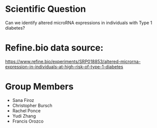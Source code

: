 # Scientific Question
Can we identify altered microRNA expressions in individuals with Type 1 diabetes?

# Refine.bio data source: 
https://www.refine.bio/experiments/SRP018853/altered-microrna-expression-in-individuals-at-high-risk-of-type-1-diabetes

# Group Members
- Sana Firoz
- Christopher Bursch
- Rachel Ponce
- Yudi Zhang
- Francis Orozco
